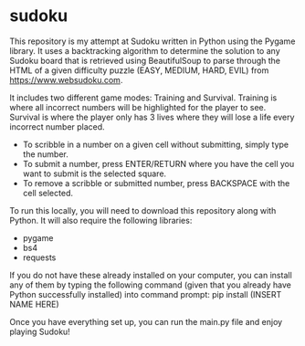 # sudoku

This repository is my attempt at Sudoku written in Python using the Pygame library. It uses a backtracking algorithm to determine the solution to any Sudoku board that is retrieved using BeautifulSoup to parse through the HTML of a given difficulty puzzle (EASY, MEDIUM, HARD, EVIL) from https://www.websudoku.com.

It includes two different game modes: Training and Survival. Training is where all incorrect numbers will be highlighted for the player to see. Survival is where the player only has 3 lives where they will lose a life every incorrect number placed.

- To scribble in a number on a given cell without submitting, simply type the number.
- To submit a number, press ENTER/RETURN where you have the cell you want to submit is the selected square.
- To remove a scribble or submitted number, press BACKSPACE with the cell selected.

To run this locally, you will need to download this repository along with Python. It will also require the following libraries:
- pygame
- bs4
- requests

If you do not have these already installed on your computer, you can install any of them by typing the following command (given that you already have Python successfully installed) into command prompt:
pip install (INSERT NAME HERE)

Once you have everything set up, you can run the main.py file and enjoy playing Sudoku!
